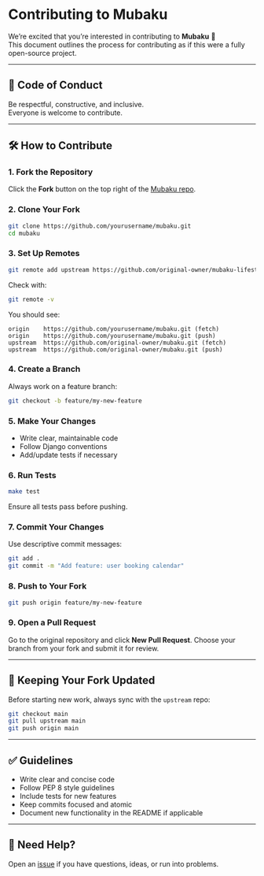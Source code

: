 # Contributing to Mubaku

We’re excited that you’re interested in contributing to **Mubaku** 🎉  
This document outlines the process for contributing as if this were a fully open-source project.

---

## 📖 Code of Conduct

Be respectful, constructive, and inclusive.  
Everyone is welcome to contribute.

---

## 🛠 How to Contribute

### 1. Fork the Repository

Click the **Fork** button on the top right of the [Mubaku repo](https://github.com/ACHIRIHILARY/mubaku-lifestyle-backend.git).

### 2. Clone Your Fork

```bash
git clone https://github.com/yourusername/mubaku.git
cd mubaku
```

### 3. Set Up Remotes

```bash
git remote add upstream https://github.com/original-owner/mubaku-lifestyle-backend.git
```

Check with:

```bash
git remote -v
```

You should see:

```
origin    https://github.com/yourusername/mubaku.git (fetch)
origin    https://github.com/yourusername/mubaku.git (push)
upstream  https://github.com/original-owner/mubaku.git (fetch)
upstream  https://github.com/original-owner/mubaku.git (push)
```

### 4. Create a Branch

Always work on a feature branch:

```bash
git checkout -b feature/my-new-feature
```

### 5. Make Your Changes

* Write clear, maintainable code
* Follow Django conventions
* Add/update tests if necessary

### 6. Run Tests

```bash
make test
```

Ensure all tests pass before pushing.

### 7. Commit Your Changes

Use descriptive commit messages:

```bash
git add .
git commit -m "Add feature: user booking calendar"
```

### 8. Push to Your Fork

```bash
git push origin feature/my-new-feature
```

### 9. Open a Pull Request

Go to the original repository and click **New Pull Request**.
Choose your branch from your fork and submit it for review.

---

## 🔄 Keeping Your Fork Updated

Before starting new work, always sync with the `upstream` repo:

```bash
git checkout main
git pull upstream main
git push origin main
```

---

## ✅ Guidelines

* Write clear and concise code
* Follow PEP 8 style guidelines
* Include tests for new features
* Keep commits focused and atomic
* Document new functionality in the README if applicable

---

## 💬 Need Help?

Open an [issue](https://github.com/ACHIRIHILARY/mubaku-lifestyle-backend/issues) if you have questions, ideas, or run into problems.


